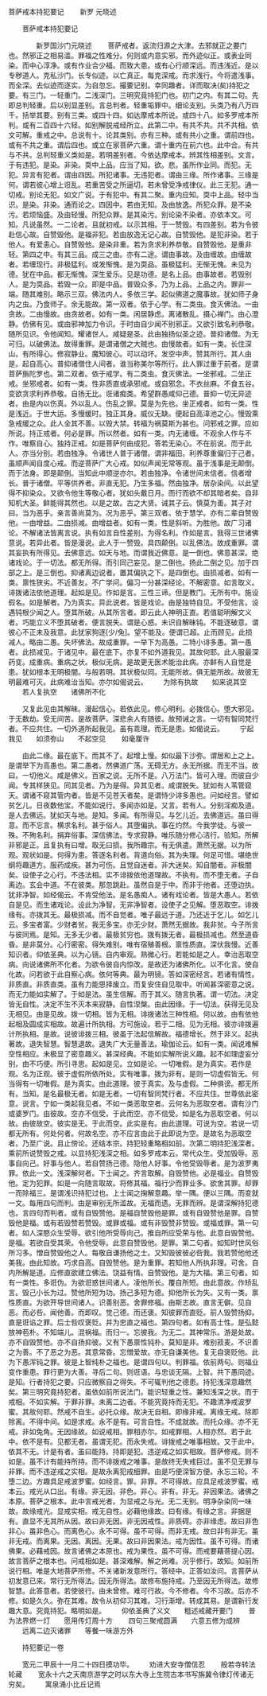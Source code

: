   菩萨戒本持犯要记
　　新罗 元晓述




　　菩萨戒本持犯要记

　　　　新罗国沙门元晓述
　　菩萨戒者。返流归源之大津。去邪就正之要门也。然邪正之相易滥。罪福之性难分。何则或内意实邪。而外迹似正。或表业同染。而中心淳净。或有作业合少福。而致大患。或有心行顺深远。而违浅近。是以专秽道人。克私沙门。长专似迹。以亡真正。每克深戒。而求浅行。今将遣浅事。而全深。去似迹而逐实。为自忽忘。撮要记别。幸同趣者。详而取决(矣)持犯之要。有三门。一轻重门。二浅深门。三明究竟持犯门也。初门之内。有其二句。先即总判轻重。后以别显差别。言总判者。轻重垢罪中。细论支别。头类乃有八万四千。括举其要。别有三类。或四十四。如达摩戒本所说。或四十八。如多罗戒本所判。或有二百四十六轻。如别解脱戒经所立。此第二中。有共不共。共不共相。依文可解。重戒之中。总说有十。论其类别。亦有三种。或有共小之重。谓前四也。或有不共之重。谓后四也。或立在家菩萨六重。谓十重内在前六也。此中合。有共与不共。总判轻重义类如是。若明差别者。今依达摩戒本。辨其性相差别。文言。于有违犯。是染。非染。耎中上品。应当了知。欲。悲。虽所作业同。而犯。无犯。异言有犯者。谓由四因。所犯诸事。无违犯者。谓由三缘。所作诸事。三缘是何。谓若彼心增上诳乱。若重苦受之所逼切。若未曾受净戒律仪。此三无犯。通一切戒。别论无犯。如文广说。于有犯中。有其二聚。重内应知。耎中上品。轻中当识。是染。非染。通而论之。四因中。若由无知。及由放逸。所犯众罪。是不染污。若烦恼盛。及由轻慢。所犯众罪。是其染污。别论染不染者。亦依本文。可知。凡说虽然。一二论者。且就初戒。以示其相。于一赞毁。有四差别。若为令彼赴信心故。自赞毁他。是福非犯。若由放逸无记心故。自赞毁他。是犯非染。若于他人。有爱恚心。自赞毁他。是染非重。若为贪求利养恭敬。自赞毁他。是重非轻。第四之中。有其三品。成三之由。亦有二途。谓由事故。及由缠故。由缠故者。若缠现行。非极猛利。或发惭愧。是为耎品。虽极猛利。无惭无愧。未见为德。犹在中品。都无惭愧。深生爱乐。见是功德。是名上品。由事故者。若毁别人。是为耎品。若毁一众。即是中品。普毁众多。乃为上品。上品之内。罪非一端。随其难别。略示三双。佛法内人。多依三学。起似佛道之魔事故。犹如师子身内之虫。乃食师子。余无能故。第一双者。依于心学。有二类虫。食灭佛法。一由贪故。二由慢故。由贪故者。如有一类。闲居静虑。离诸散乱。摄心禅门。由心澄静。仿佛有见。或由邪神加力令识。于时由自少闻不别邪正。又欲引致名利恭敬。随所见识。令他闻知。耀诸世人。咸疑是圣。此由独扬似圣之迹。普抑诸僧。为无可归。以破佛法。故得重罪。是谓诸僧之大贼也。由慢故者。如有一类。长住深山。有所得心。修寂静业。魔知彼心。可以动坏。发空中声。赞其所行。其人由是。起自高心。普抑诸僧住人间者。谁当称美尔等所行。此人罪过重于前者。是谓菩萨旃陀罗也。第二双者。依于戒学。有二类虫。食灭佛法。一坐邪戒。二坐正戒。坐邪戒者。如有一类。性非质直或承邪戒。或自邪念。不衣丝麻。不食五谷。变欲贪求利养恭敬。自扬无比。诳诸痴类。希望群愚咸仰己德。普抑一切无异迹者。由是内以伤真。外以乱人。伤乱之罪。莫是为先也。坐正戒者。如有一类。性是浅近。于世大运。多慢缓时。独正其身。威仪无缺。便起自高湋池之心。慢毁乘急戒缓之众。此人全其不善。以毁大禁。转福为祸莫斯为甚也。问邪戒之罪。应如所说。持正戒者。何必是罪。所以然者。如有一类。内无诸缠。不观余人作与不作。唯察自心。独持正戒。如是菩萨何由成犯。答若无染心。不在前说。而于此人。亦当分别。若由独净。令诸世人普于诸僧。谓非福田。利养尊重偏归于己者。虽顺声闻自度心戒。而逆菩萨广大心戒。如似声闻无常等观。虽于浅事是无颠倒。而于法身。即是颠倒。当知此中顺逆亦尔。若由独净。令诸世间未信者。信者增长。普于诸僧。平等供养者。非直无犯。乃生多福。然由独净。居杂染间。以此望得不抑染众。又欲令他生等敬心者。犹如头戴日月。而行而欲不却其暗者矣。自非知机大圣。鲜能得其然也。以是之故。古之大贤。诫其子云。慎莫为善。其子对曰。当为恶乎。亲言善尚莫为。况为恶乎。第三双者。依于慧学。亦有二辈自赞毁他。一由增益。二由损减。由增益者。如有一类。性是斜听。为胜他。故广习诸论。不解诸法皆离言说。执有如言自性差别。为得名利。作如是言。我得三世诸佛意说。若异此者。皆是漫说。此人于一赞毁。具四颠倒。以乱佛法。故成重罪。谓其妄执有所得见。去佛意远。如天与地。而谓我近佛意。是一倒也。佛意甚深。绝诸戏论。于一切法。都无所得。而引同己妄见。是二倒也。扬此二倒之见。加于四部之上。是三倒也。抑诸离边说者。置其偏执之下。是四倒也。由损减者。如有一类。禀性狭劣。不近善友。不广学问。偏习一分甚深经论。不解密意。如言取义。诽拨诸法依他道理。起如是见。作如是言。三性三谛。但是教门。无所有中。施设假名。如是解者。乃为真实。异此说者。皆是戏论。由是独特自见。不受他言。设遇钝根少闻之人。堕其所破。从其所言者。即云此人神明正直。若值聪明解文义者。巧能立义不堕其破者。便言脱失。谓是心惑。未识自解昧钝。不能逐破意。谓彼心不正未及我意。此犹家狗逐[少/兔]。望不能及。便谓已超。止而顾见。此损减人。略由二愚。失坏佛法。故成重罪。一举下为高愚。二特小诽多愚。第一愚者。此损减见。于诸见中。最在底下。亦复不如外道我见。其故何耶。此人服最深药变。成重病。重病之状。极似无病。是故更无医术能治此病。亦鲜有人自觉是患。犹如根本无明极闇。与般若明。其状极似同。无能所故。俱无能所故。故彼无明最难可灭。此病难治当知。亦尔如偈说云。
　　为除有执故　　如来说其空
　　若人复执空　　诸佛所不化

　　又复此见由其解昧。漫起信心。若依此见。修心明利。必拨信心。堕大邪见。于无数劫。受无间苦。是故菩萨。深悲余人有随彼。故预诫之言。一切有智同梵行者。不应共住。一切外道所起我见。虽有乖理。而无是患。如偈说云。
　　宁起我见　　如须弥山　　不起空见
　　如毫厘许

　　由此二缘。最在底下。而其不了。起增上慢。如似最下沙弥。谓居和上之上。是谓举下为高愚也。第二愚者。然佛道广荡。无碍无方。永无所据。而无不当。故曰。一切他义。咸是佛义。百家之说。无所不是。八万法门。皆可入理。而彼自少闻。专其样狭见。同其见者。乃为是得。异其见者。咸谓脱失。犹如有人苇管窥天。谓诸不窥其管内者。皆是不见苍天者矣。是谓恃少诽多愚也。问如经言。譬如贫乞儿。日夜数他宝。不能如说行。多闻亦如是。又言。若有人。分别淫痴及道。是人去佛远。犹如天与地。是知。多闻。有所得见。与乞儿近。去佛道远。虽曰得意。而不忘言。横求名利。甚于俗人。其堕偏执。事在灼然。今我学徒。与彼一殊。不殉名利。捐弃俗事。深信佛法。专求寂静。唯乐随分修心洁行。验知。所解非邪是正。且复执有曰增。取无曰损。我所趣宗。有无俱遣。萧然无据。以为所观。观状如是。何得为患。答逐名利者。背道向俗。其为失理。何足可惜。堪绝世纲将趣道方。服药成疾。甚为可伤。且觉自迷者。非大迷矣。知自闇者。非极闇矣。设使子之心行。不违法相。实不诽拨依他道理故。不执有。而不堕无者。子自离边。玄会中道。不在彼类。那忽跳赴。虽然自是于中。而非于他者。还堕边执。犹非净智。如经偈云。不肯受他法。是名愚痴人。诸有戏论者。皆是大愚人。若依自是见。而生诸戏论。设此为净智。无非净智者。设使子之见解。堕恶取空。诽拨缘有。亦拨其无。最极损减。而不自觉者。唯子最远于道。乃还近于乞儿。如乞儿云。多宝者富。少财者贫。我无多宝。亦无少财。萧然无据故。我非贫。今子所言与彼同焉。是知。无多无少者。最极贫穷也。拨有拨无者。最极损减也。然至道昏昏。是非莫分。心行密密。得失难别。唯有宿殖善根。禀性质直。深伏我慢。近善知识者。仰依圣典。以为心镜。自内审观。熟微心行。若能如是之人。幸治恶取空病。向说诸佛所不化者。为欲令彼自内惊改。是故还为诸佛所化。以不化言。使自化故。问若欲于此自察心病。依何等典。最为明镜。答如深密经言。若诸有情性。非质直。非质直类。虽有力能思择废立。而复安住自见取中。听闻甚深密意之说。而无力能如实解了。于如是法。虽生信解。而于其义。随言执著。谓一切法。决定皆无自性。决定不生不灭本来寂静。自性涅槃。由此因缘。于一切法。获得无见及无相见。由是见故。拨一切相。皆为无相。诽拨诸法三种性相。何以故。由有依他起相及圆成实相故。故遍计所执相。方可施设。若于二相。见为无相。彼亦诽拨遍计所执相。是故。说彼诽拨三相。彼虽于法起信解故。福德增长。然于非义。起执著故。退失智慧。智慧退故。退失广大无量善法。瑜伽论云。如有一类。闻说难解空性相应。未极显了密意趣义。甚深经典。不能如实解所说义趣。起不如理虚妄分别。由不巧便。所引寻思。起如是见。立如是论。一切唯假。是为真实。若作是观。名为正观。彼于虚假所依所处。实有唯事。拨为非有。是则一切虚假皆无。何当得有一切唯假。是为真实。由此道理。彼于真实。及与虚假。二种俱谤。都无所有。当知。是名最极无者。如是无者。一切有智同梵行者。不应共住。世尊依此密意。说言。宁如一类起我见者。不如一类恶取空者。云何名为恶取空者。谓有沙门或婆罗门。由彼故。空亦不信受。于此而空。亦不信受。如是名为恶取空者。何以故。由彼故空。彼实是无。于此而空。此实是有。由此道理。可说为空。若说一切都无所有。何处何者。何故名空。亦不应言由此于此即说为空。是故名为恶取空者。乃至广说。且止傍论。还结本宗。持犯轻重略相如前。次第二明持犯浅深者。乘前所说赞毁之戒。以显持犯浅深之相。如多罗戒本云。常代众生。受加毁辱。恶事自向己。好事与他人。若自赞扬己德。隐他人好事。令他受毁辱者。是为波罗夷罪。依此一文。浅深解何者。下士闻之。齐言取解。自毁赞他。必是福业。自赞毁他。定为犯罪。如是一向随言取故。将修其福。福行少而罪业多。欲舍其罪。却罪一而除福三。是谓浅识持犯过也。上士闻之掬解意趣。举一隅。便以三隅。而变就一文。每用四句而判。由是审别无所滥故。无福而遗。无罪而辨。是谓深解持犯德也。言四句而判者。或有自毁赞他。是福自赞毁他是罪。或有自毁赞他是罪。自赞毁他是福。或有若毁赞若赞毁。或罪或福。或有非毁赞非赞毁。或福或罪。第一句者。如人深愍众生受辱。欲引他所受辱向己。推自所应受荣与他。此意自毁赞他。是福。若欲自受其荣。令他受辱。此意自赞毁他。是罪。第二句者。如知时世风俗所习多。憎自赞毁他之人。每敬自谦扬他之士。又知毁彼彼必呰我。我若赞他他还美我。由此知故。巧求自高。自毁赞他。是为重罪。若知他人所执非理。可舍。自内所解是道。应修直欲建立佛法。饶益有情。自赞毁他。是为大福。第三句者。如有一类性。多诳伪。为欲诳惑世间诸人。凌他所长。覆自所短。由此意故。作矫乱言。毁己小长为过。赞他所短为功。扬己多短为德。抑他所长为失。又有一类。禀性质直。为欲开导世间诸人。识善别恶。舍罪修福。由斯志故。直言无僻。见自恶。而必呰。闻他善。而即叹。觉己德。而还褒。知彼罪而直贬。前人毁赞扬抑。直是诳谄之罪。后士呰叹褒贬。并为忠直之福也。第四句者。如有高士性。是弘懿放神苞朴。不知端儿。混祸福。而归一。忘彼我。为无二。其神常乐。游是处故。亦不自毁赞他。亦不自扬抑彼。又有下愚禀性钝朴。莫知是非。难别菽麦。不识善之为善。不了恶之为恶。其意常昏。忘憎爱故。亦无自谦美他。复无自褒贬他。此为下愚浑钝之罪。彼是上智纯朴之福也。是谓四句以。判罪福。依前两句。则福业变作重患。罪行更为大善。寻后二句。则诳语。与忠谈无隔。上智。共下愚同迹。是知。行者持犯之要。只应微察自之得失。不可辄判他之德患。持犯浅深意趣然矣。第三明究竟持犯者。虽依如前所说法门。能识轻重之性。兼知浅深之状。而于戒相。不如实解。于罪非罪。未离二边者。不能究竟持而无犯。不趣清净戒波罗蜜。其故何耶。然戒不自生。必托众缘。故决无自相。即缘非戒。离缘无戒。除即除离。不得中间。如是求戒。永不是有。可言自性。不成就故。而托众缘。亦不无戒。非如兔角。无因缘故。如说戒相。罪相亦尔。如戒罪相。人相亦然。若于此中。依不是有。见都无者。虽谓无犯。而永失戒。诽拨戒之唯事相故。又于此中。依其不无。计是有者。虽曰能持。持即是犯。违逆戒之如实相故。菩萨修戒。则不如是。虽不计有能持所持。而不诽拨戒之唯事。是故终无失戒巨过。虽不见无罪与非罪。而不违逆戒之实相。是故永离犯戒细罪。由是巧便深智方便。永忘三轮。不堕二边。方趣具足戒波罗蜜。如经言。罪。非罪。不可得故。应具足戒波罗蜜。戒本云。戒光从口出。有缘。非无因。非色。非心。非有。非无。非因果法。诸佛之本原。菩萨之根本。此中言戒光者。为显戒之与光。无二无别。明净杂染同一味故。故缘戒光。显戒实相。戒无自性。必藉他缘故。曰有缘。有缘之言。非据是有。直显不无其所从因。故曰非无因。非无因戒性。非质碍。亦非缘虑。故曰非色非心。虽非色心。而离色心。永不可得。虽不可得。而非无戒。故曰非有非无。虽非无戒。而离果。无因。离因。无果。故曰非因果法。戒为因性。虽不可得。而诸佛果。必藉戒因。故言诸佛之本原也。戒为果性。虽不可得。而戒要藉菩提心因。故言菩萨之根本也。问戒相如是。甚深难解。解之尚难。况乎修行。故知。如前所说行相。唯是大地菩萨所修。不关诸新发意所行。答经中。正答如汝问。言菩萨从初发意已来。常行无所得法。因无所得法。故修布施持戒。乃至因无所得法。故修智慧。此答意者。若使彼行。由未曾修。难可行故。今不修者。今不习故。后亦不修。如是久久。弥在其难。故令从初仰习其难。习行渐增。转成其易。是谓新行发趣大意。究竟持犯。略明如是。
　　仰依圣典了义文　　粗述戒藏开要门
　　普为法界燃一灯　　愿用传灯周十方
　　四句三聚戒圆满　　六意五修为成辨
　　远离二边灭诸罪　　等餐一味游方外


　　持犯要记一卷

　　宽元二甲辰十一月二十四日摸功毕。
　　劝进大安寺僧信忍
　　般若寺转法轮藏
　　宽永十六之天南京游学之时以东大寺上生院古本书写旃冀令律灯传诸无穷矣。
　　寓泉涌小比丘记焉

